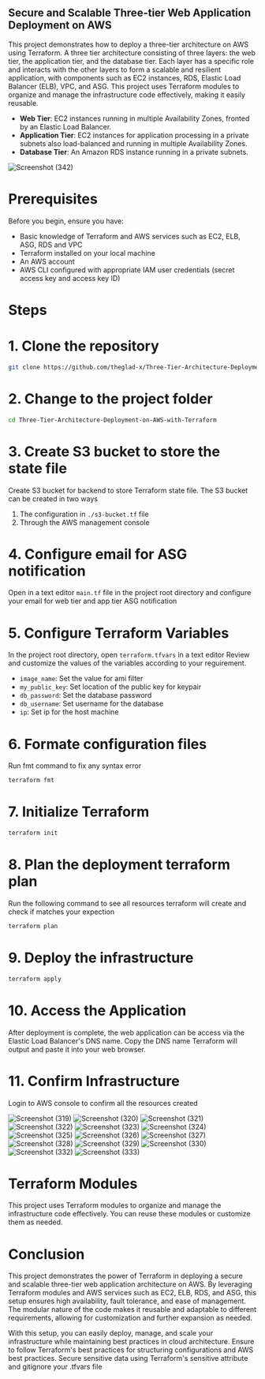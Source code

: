 ## Secure and Scalable Three-tier Web Application Deployment on AWS
This project demonstrates how to deploy a three-tier architecture on AWS using Terraform. A three tier architecture consisting of three layers: the web tier, the application tier, and the database tier. Each layer has a specific role and interacts with the other layers to form a scalable and resilient application, with components such as EC2 instances, RDS, Elastic Load Balancer (ELB), VPC, and ASG.
This project uses Terraform modules to organize and manage the infrastructure code effectively, making it easily reusable. 
- **Web Tier**: EC2 instances running in multiple Availability Zones, fronted by an Elastic Load Balancer.
- **Application Tier**: EC2 instances for application processing in a private subnets also load-balanced and running in multiple Availability Zones.
- **Database Tier**: An Amazon RDS instance running in a private subnets.

![Screenshot (342)](https://github.com/user-attachments/assets/1f694035-a7ac-4ac9-b372-4b92d2b8c5d4)

# Prerequisites
Before you begin, ensure you have:
- Basic knowledge of Terraform and AWS services such as EC2, ELB, ASG, RDS and VPC
- Terraform installed on your local machine
- An AWS account
- AWS CLI configured with appropriate IAM user credentials (secret access key and access key ID)

# Steps

# 1. Clone the repository
``` bash
git clone https://github.com/theglad-x/Three-Tier-Architecture-Deployment-on-AWS-with-Terraform.git
```

# 2. Change to the project folder
``` bash
cd Three-Tier-Architecture-Deployment-on-AWS-with-Terraform
```

# 3. Create S3 bucket to store the state file
Create S3 bucket for backend to store Terraform state file. The S3 bucket can be created in two ways
1. The configuration in `./s3-bucket.tf` file
2. Through the AWS management console

# 4. Configure email for ASG notification
Open in a text editor `main.tf` file in the project root directory and configure your email for web tier and app tier ASG notification

# 5. Configure Terraform Variables
In the project root directory, open `terraform.tfvars` in a text editor
Review and customize the values of the variables according to your reguirement.
- `image_name`: Set the value for ami filter
- `my_public_key`: Set location of the public key for keypair
- `db_password`: Set the database password
- `db_username`: Set username for the database
- `ip`: Set ip for the host machine

# 6. Formate configuration files
Run fmt command to fix any syntax error
```bash 
terraform fmt
```

# 7. Initialize Terraform
```bash
terraform init
```

# 8. Plan the deployment terraform plan
Run the following command to see all resources terraform will create and check if matches your expection
```bash 
terraform plan
```

# 9. Deploy the infrastructure
```bash 
terraform apply
```

# 10. Access the Application

After deployment is complete, the web application can be access via the Elastic Load Balancer's DNS name.
Copy the DNS name Terraform will output and paste it into your web browser.

# 11. Confirm Infrastructure
Login to AWS console to confirm all the resources created

![Screenshot (319)](https://github.com/user-attachments/assets/d07818de-fde2-4531-a7a9-e973c5b2534e)
![Screenshot (320)](https://github.com/user-attachments/assets/8a66db28-540e-4e41-b27d-7e5ba5d83423)
![Screenshot (321)](https://github.com/user-attachments/assets/044ba42c-e8b8-4215-9413-afce8748b807)
![Screenshot (322)](https://github.com/user-attachments/assets/0c1cace7-da82-4584-8859-4c0455d0184d)
![Screenshot (323)](https://github.com/user-attachments/assets/8fd371c6-11b2-41a8-b2ad-11626d1b5f7c)
![Screenshot (324)](https://github.com/user-attachments/assets/a6d914e1-ccda-4ae3-aebb-357d65457764)
![Screenshot (325)](https://github.com/user-attachments/assets/3557b32f-29da-4b67-a6e8-6f4881dd0fff)
![Screenshot (326)](https://github.com/user-attachments/assets/b1232f1e-f91b-403a-a8ca-2948b9e6cdb2)
![Screenshot (327)](https://github.com/user-attachments/assets/644a336a-f6ad-46e9-9f17-782683104078)
![Screenshot (328)](https://github.com/user-attachments/assets/ffcd2cbd-2fce-41eb-8ca6-2654e3cb6971)
![Screenshot (329)](https://github.com/user-attachments/assets/758e245a-3d84-43f0-ad24-b1f919234d09)
![Screenshot (330)](https://github.com/user-attachments/assets/6388c7c4-5755-4bd7-960c-71c96bb22f1c)
![Screenshot (332)](https://github.com/user-attachments/assets/b6d360ac-0303-442a-bd5e-07daecff493a)
![Screenshot (333)](https://github.com/user-attachments/assets/a7e65167-efcb-4964-abe3-ad01e67a901e)

# Terraform Modules
This project uses Terraform modules to organize and manage the infrastructure code effectively. You can reuse these modules or customize them as needed.

# Conclusion
This project demonstrates the power of Terraform in deploying a secure and scalable three-tier web application architecture on AWS. By leveraging Terraform modules and AWS services such as EC2, ELB, RDS, and ASG, this setup ensures high availability, fault tolerance, and ease of management. The modular nature of the code makes it reusable and adaptable to different requirements, allowing for customization and further expansion as needed.

With this setup, you can easily deploy, manage, and scale your infrastructure while maintaining best practices in cloud architecture. 
Ensure to follow Terraform's best practices for structuring configurations and AWS best practices. Secure sensitive data using Terraform's sensitive attribute and gitignore your .tfvars file
